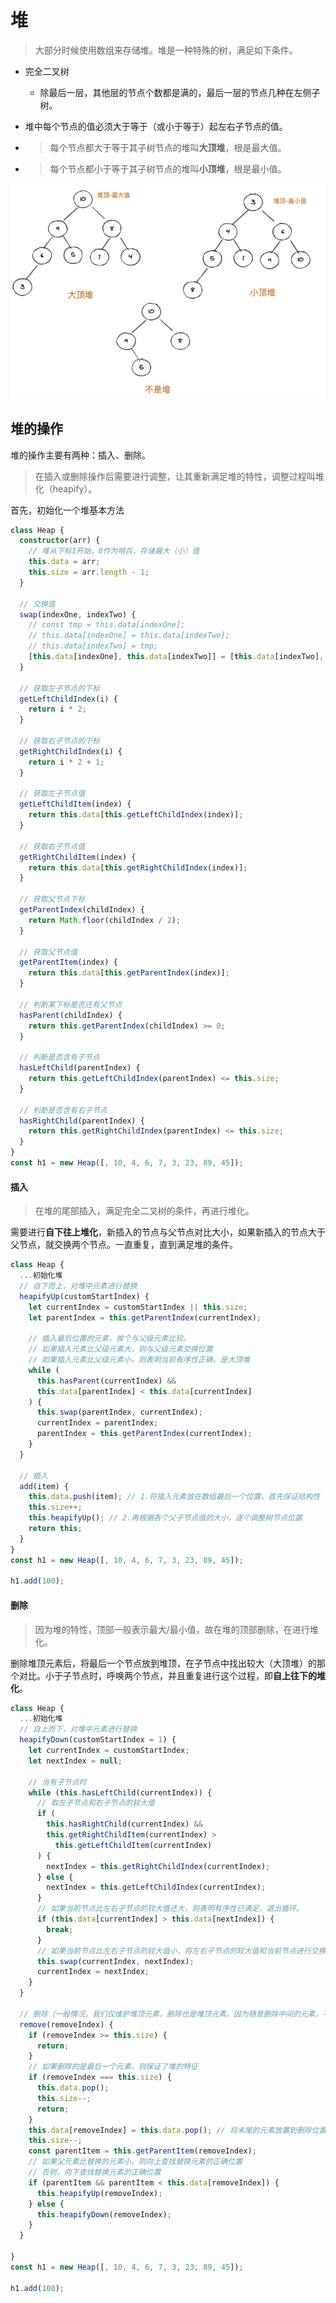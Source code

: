 # 堆

> 大部分时候使用数组来存储堆。堆是一种特殊的树，满足如下条件。

- 完全二叉树

  - 除最后一层，其他层的节点个数都是满的，最后一层的节点几种在左侧子树。

- 堆中每个节点的值必须大于等于（或小于等于）起左右子节点的值。

- > 每个节点都大于等于其子树节点的堆叫**大顶堆**，根是最大值。

- > 每个节点都小于等于其子树节点的堆叫**小顶堆**，根是最小值。



<img src="../img/堆的定义.png" alt="栈的定义"  />



## 堆的操作

堆的操作主要有两种：插入、删除。

> 在插入或删除操作后需要进行调整，让其重新满足堆的特性，调整过程叫堆化（heapify）。



首先，初始化一个堆基本方法

````typescript
class Heap {
  constructor(arr) {
    // 堆从下标1开始，0作为哨兵，存储最大（小）值
    this.data = arr;
    this.size = arr.length - 1;
  }

  // 交换值
  swap(indexOne, indexTwo) {
    // const tmp = this.data[indexOne];
    // this.data[indexOne] = this.data[indexTwo];
    // this.data[indexTwo] = tmp;
    [this.data[indexOne], this.data[indexTwo]] = [this.data[indexTwo], this.data[indexOne]];
  }

  // 获取左子节点的下标
  getLeftChildIndex(i) {
    return i * 2;
  }

  // 获取右子节点的下标
  getRightChildIndex(i) {
    return i * 2 + 1;
  }

  // 获取左子节点值
  getLeftChildItem(index) {
    return this.data[this.getLeftChildIndex(index)];
  }

  // 获取右子节点值
  getRightChildItem(index) {
    return this.data[this.getRightChildIndex(index)];
  }

  // 获取父节点下标
  getParentIndex(childIndex) {
    return Math.floor(childIndex / 2);
  }

  // 获取父节点值
  getParentItem(index) {
    return this.data[this.getParentIndex(index)];
  }

  // 判断某下标是否还有父节点
  hasParent(childIndex) {
    return this.getParentIndex(childIndex) >= 0;
  }

  // 判断是否含有子节点
  hasLeftChild(parentIndex) {
    return this.getLeftChildIndex(parentIndex) <= this.size;
  }

  // 判断是否含有右子节点
  hasRightChild(parentIndex) {
    return this.getRightChildIndex(parentIndex) <= this.size;
  }
}
const h1 = new Heap([, 10, 4, 6, 7, 3, 23, 89, 45]);

````



#### 插入

> 在堆的尾部插入，满足完全二叉树的条件，再进行堆化。

需要进行**自下往上堆化**，新插入的节点与父节点对比大小，如果新插入的节点大于父节点，就交换两个节点。一直重复，直到满足堆的条件。

````typescript
class Heap {
  ...初始化堆
  // 自下而上，对堆中元素进行替换
  heapifyUp(customStartIndex) {
    let currentIndex = customStartIndex || this.size;
    let parentIndex = this.getParentIndex(currentIndex);

    // 插入最后位置的元素，挨个与父级元素比较。
    // 如果插入元素比父级元素大，则与父级元素交换位置
    // 如果插入元素比父级元素小，则表明当前有序性正确，是大顶堆
    while (
      this.hasParent(currentIndex) &&
      this.data[parentIndex] < this.data[currentIndex]
    ) {
      this.swap(parentIndex, currentIndex);
      currentIndex = parentIndex;
      parentIndex = this.getParentIndex(currentIndex);
    }
  }

  // 插入
  add(item) {
    this.data.push(item); // 1.将插入元素放在数组最后一个位置，首先保证结构性
    this.size++;
    this.heapifyUp(); // 2.再根据各个父子节点值的大小，逐个调整树节点位置
    return this;
  }
}
const h1 = new Heap([, 10, 4, 6, 7, 3, 23, 89, 45]);

h1.add(100);
````



#### 删除

> 因为堆的特性，顶部一般表示最大/最小值，故在堆的顶部删除，在进行堆化。

删除堆顶元素后，将最后一个节点放到堆顶，在子节点中找出较大（大顶堆）的那个对比。小于子节点时，呼唤两个节点，并且重复进行这个过程，即**自上往下的堆化**。

````typescript
class Heap {
  ...初始化堆
  // 自上而下，对堆中元素进行替换
  heapifyDown(customStartIndex = 1) {
    let currentIndex = customStartIndex;
    let nextIndex = null;

    // 当有子节点时
    while (this.hasLeftChild(currentIndex)) {
      // 取左子节点和右子节点的较大值
      if (
        this.hasRightChild(currentIndex) &&
        this.getRightChildItem(currentIndex) >
          this.getLeftChildItem(currentIndex)
      ) {
        nextIndex = this.getRightChildIndex(currentIndex);
      } else {
        nextIndex = this.getLeftChildIndex(currentIndex);
      }
      // 如果当前节点比左右子节点的较大值还大，则表明有序性已满足，退出循环。
      if (this.data[currentIndex] > this.data[nextIndex]) {
        break;
      }
      // 如果当前节点比左右子节点的较大值小，将左右子节点的较大值和当前节点进行交换
      this.swap(currentIndex, nextIndex);
      currentIndex = nextIndex;
    }
  }

  // 删除（一般情况，我们仅维护堆顶元素，删除也是堆顶元素。因为随意删除中间的元素，不知道其意义）
  remove(removeIndex) {
    if (removeIndex >= this.size) {
      return;
    }
    // 如果删除的是最后一个元素，则保证了堆的特征
    if (removeIndex === this.size) {
      this.data.pop();
      this.size--;
      return;
    }
    this.data[removeIndex] = this.data.pop(); // 将末尾的元素放置到删除位置上，保证堆的结构性
    this.size--;
    const parentItem = this.getParentItem(removeIndex);
    // 如果父元素比替换的元素小，则向上查找替换元素的正确位置
    // 否则，向下查找替换元素的正确位置
    if (parentItem && parentItem < this.data[removeIndex]) {
      this.heapifyUp(removeIndex);
    } else {
      this.heapifyDown(removeIndex);
    }
  }

}
const h1 = new Heap([, 10, 4, 6, 7, 3, 23, 89, 45]);

h1.add(100);
````



